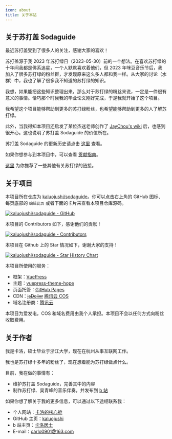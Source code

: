 ```yaml
---
icon: about
title: 关于本站
---
```


## 关于苏打盖 Sodaguide

最近苏打盖受到了很多人的关注，感谢大家的喜欢！

苏打盖源于我 2023 年苏打绿日（2023-05-30）前的一个想法。在喜欢苏打绿的十年间我都是佛系追星，一个人默默喜欢着他们，但 2023 年咪豆音乐节后，我加入了很多苏打绿的粉丝群，才发现原来这么多人都和我一样。从大家的讨论（水群）中，我也了解了很多我不知道的苏打绿的知识。

我想，如果能把这些知识整理出来，那么对于苏打绿的粉丝来说，一定是一件很有意义的事情。恰巧那个时候我的毕业论文刚好完成，于是我就开始了这个项目。

我希望这个项目能够帮助到更多的苏打绿粉丝，也希望能够帮助到更多的人了解苏打绿。

此外，当我得知本项目还启发了某位杰迷老师创作了 [JayChou's wiki](https://www.jaychou.wiki/) 后，也感到很开心。这也说明了苏打盖 Sodaguide 的价值所在。

苏打盖 Sodaguide 的更新历史请点击 [这里](history) 查看。

如果你想参与到本项目中，可以查看 [贡献指南](contribution)。

[这里](links) 为你推荐了一些其他有关苏打绿的链接。

## 关于项目

本项目所在仓库为 [kaluojushi/sodaguide](https://github.com/kaluojushi/sodaguide)。你可以点击右上角的 GitHub 图标、每页底部的 `编辑此页` 或者下面的卡片来查看本项目仓库源码。

[![kaluojushi/sodaguide - GitHub](https://gh-card.dev/repos/kaluojushi/sodaguide.svg)](https://github.com/kaluojushi/sodaguide)

本项目的 Contributors 如下，感谢他们的贡献！

[![kaluojushi/sodaguide - Contributors](https://contrib.rocks/image?repo=kaluojushi/sodaguide)](https://github.com/kaluojushi/sodaguide/graphs/contributors)

本项目在 Github 上的 Star 情况如下，谢谢大家的支持！

[![kaluojushi/sodaguide - Star History Chart](https://api.star-history.com/svg?repos=kaluojushi/sodaguide&type=Date)](https://star-history.com/#kaluojushi/sodaguide&Date)

本项目所使用的服务：
- 框架：[VuePress](https://v2.vuepress.vuejs.org/zh/)
- 主题：[vuepress-theme-hope](https://theme-hope.vuejs.press/zh/)
- 页面托管：[GitHub Pages](https://pages.github.com/)
- CDN：~~[jsDelivr](https://www.jsdelivr.com/)~~ [腾讯云 COS](https://cloud.tencent.com/product/cos)
- 域名注册商：[腾讯云](https://cloud.tencent.com/)

本项目为爱发电，COS 和域名费用由我个人承担。本项目不会以任何方式向粉丝收取费用。

## 关于作者

我是卡洛，硕士毕业于浙江大学，现在在杭州从事互联网工作。

我也是苏打绿十多年的粉丝了，现在想着能为苏打绿做点什么。

目前，我在做的事情有：

- 维护苏打盖 Sodaguide，完善其中的内容
- 制作苏打绿、吴青峰的音乐伴奏，并发布到 [b 站](https://space.bilibili.com/6552585714)

如果你想了解关于我的更多信息，可以通过以下途经联系我：

- 个人网站：[卡洛的核心舱](https://corecabin.cn/)
- GitHub 主页：[kaluojushi](https://github.com/kaluojushi)
- b 站主页：[卡洛居士](https://space.bilibili.com/6552585714)
- E-mail：[carlo0901@163.com](mailto:carlo0901@163.com)
